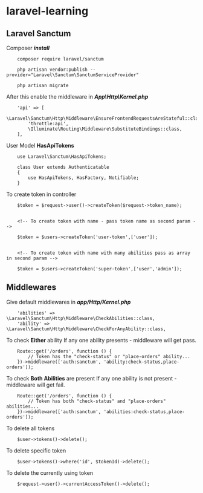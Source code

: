 # laravel-learning

## Laravel Sanctum

Composer ***install***
```
    composer require laravel/sanctum

    php artisan vendor:publish --provider="Laravel\Sanctum\SanctumServiceProvider"

    php artisan migrate
```

After this enable the middleware in  ***App\Http\Kernel.php***
```
    'api' => [
        \Laravel\Sanctum\Http\Middleware\EnsureFrontendRequestsAreStateful::class,
        'throttle:api',
        \Illuminate\Routing\Middleware\SubstituteBindings::class,
    ],
```

User Model **HasApiTokens**
```
    use Laravel\Sanctum\HasApiTokens;
 
    class User extends Authenticatable
    {
        use HasApiTokens, HasFactory, Notifiable;
    }
```

To create token in controller
```
    $token = $request->user()->createToken($request->token_name);


    <!-- To create token with name - pass token name as second param -->

    $token = $users->createToken('user-token',['user']);

    
    <!-- To create token with name with many abilities pass as array in second param -->

    $token = $users->createToken('super-token',['user','admin']);
```

## Middlewares

Give default middlewares in ***app/Http/Kernel.php***

```
    'abilities' => \Laravel\Sanctum\Http\Middleware\CheckAbilities::class,
    'ability' => \Laravel\Sanctum\Http\Middleware\CheckForAnyAbility::class,
```

To check **Either** ability
If any one ability presents - middleware will get pass.
```
    Route::get('/orders', function () {
        // Token has the "check-status" or "place-orders" ability...
    })->middleware(['auth:sanctum', 'ability:check-status,place-orders']);
```

To check **Both Abilities** are present
If any one ability is not present - middleware will get fail.
```
    Route::get('/orders', function () {
        // Token has both "check-status" and "place-orders" abilities...
    })->middleware(['auth:sanctum', 'abilities:check-status,place-orders']);
```

To delete all tokens
```
    $user->tokens()->delete();
```
 
To delete specific token
``` 
    $user->tokens()->where('id', $tokenId)->delete();
```

To delete the currently using token
```
    $request->user()->currentAccessToken()->delete();
```